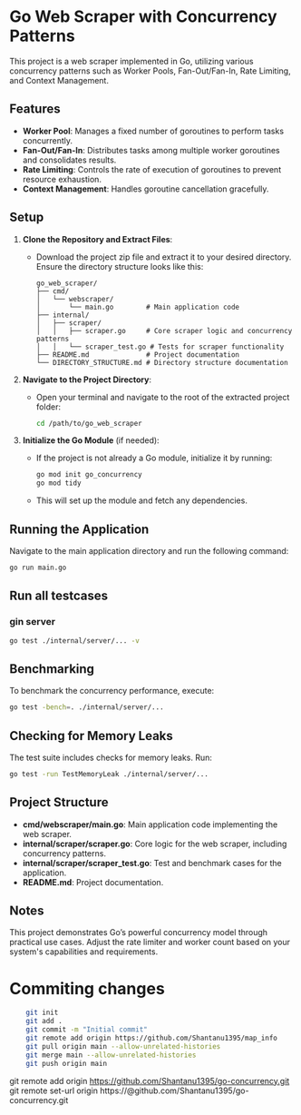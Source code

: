 
# Go Web Scraper with Concurrency Patterns

This project is a web scraper implemented in Go, utilizing various concurrency patterns such as Worker Pools, Fan-Out/Fan-In, Rate Limiting, and Context Management.

## Features
- **Worker Pool**: Manages a fixed number of goroutines to perform tasks concurrently.
- **Fan-Out/Fan-In**: Distributes tasks among multiple worker goroutines and consolidates results.
- **Rate Limiting**: Controls the rate of execution of goroutines to prevent resource exhaustion.
- **Context Management**: Handles goroutine cancellation gracefully.

## Setup
1. **Clone the Repository and Extract Files**:
    - Download the project zip file and extract it to your desired directory. Ensure the directory structure looks like this:
      ```
      go_web_scraper/
      ├── cmd/
      │   └── webscraper/
      │       └── main.go        # Main application code
      ├── internal/
      │   ├── scraper/
      │   │   ├── scraper.go     # Core scraper logic and concurrency patterns
      │   │   └── scraper_test.go # Tests for scraper functionality
      ├── README.md              # Project documentation
      └── DIRECTORY_STRUCTURE.md # Directory structure documentation
      ```

2. **Navigate to the Project Directory**:
    - Open your terminal and navigate to the root of the extracted project folder:
      ```bash
      cd /path/to/go_web_scraper
      ```

3. **Initialize the Go Module** (if needed):
    - If the project is not already a Go module, initialize it by running:
      ```bash
      go mod init go_concurrency
      go mod tidy
      ```
    - This will set up the module and fetch any dependencies.

## Running the Application
Navigate to the main application directory and run the following command:
```bash
go run main.go
```

## Run all testcases
### gin server
```bash
go test ./internal/server/... -v
```

## Benchmarking
To benchmark the concurrency performance, execute:
```bash
go test -bench=. ./internal/server/...
```

## Checking for Memory Leaks
The test suite includes checks for memory leaks. Run:
```bash
go test -run TestMemoryLeak ./internal/server/...
```

## Project Structure
- **cmd/webscraper/main.go**: Main application code implementing the web scraper.
- **internal/scraper/scraper.go**: Core logic for the web scraper, including concurrency patterns.
- **internal/scraper/scraper_test.go**: Test and benchmark cases for the application.
- **README.md**: Project documentation.

## Notes
This project demonstrates Go’s powerful concurrency model through practical use cases. Adjust the rate limiter and worker count based on your system's capabilities and requirements.

# Commiting changes
```bash
    git init
    git add .
    git commit -m "Initial commit"
    git remote add origin https://github.com/Shantanu1395/map_info
    git pull origin main --allow-unrelated-histories
    git merge main --allow-unrelated-histories
    git push origin main
 ```

git remote add origin https://github.com/Shantanu1395/go-concurrency.git
git remote set-url origin https://<TOKEN>@github.com/Shantanu1395/go-concurrency.git